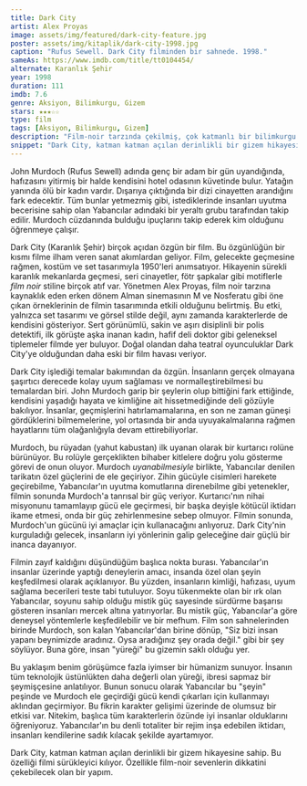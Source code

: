 ```yaml
---
title: Dark City
artist: Alex Proyas
image: assets/img/featured/dark-city-feature.jpg
poster: assets/img/kitaplik/dark-city-1998.jpg
caption: "Rufus Sewell. Dark City filminden bir sahnede. 1998."
sameAs: https://www.imdb.com/title/tt0104454/
alternate: Karanlık Şehir
year: 1998
duration: 111
imdb: 7.6
genre: Aksiyon, Bilimkurgu, Gizem
stars: ★★★☆☆
type: film
tags: [Aksiyon, Bilimkurgu, Gizem]
description: "Film-noir tarzında çekilmiş, çok katmanlı bir bilimkurgu. Gerçeklik ve insanlık üzerine bir sorgulama."
snippet: "Dark City, katman katman açılan derinlikli bir gizem hikayesine sahip. Bu özelliği filmi sürükleyici kılıyor. Özellikle film-noir sevenlerin dikkatini çekebilecek olan bir yapım."
---
```


John Murdoch (Rufus Sewell) adında genç bir adam bir gün uyandığında, hafızasını yitirmiş bir halde kendisini hotel odasının küvetinde bulur. Yatağın yanında ölü bir kadın vardır. Dışarıya çıktığında bir dizi cinayetten arandığını fark edecektir. 
Tüm bunlar yetmezmiş gibi, istediklerinde insanları uyutma becerisine sahip olan Yabancılar adındaki bir yeraltı grubu tarafından takip edilir. Murdoch cüzdanında bulduğu ipuçlarını takip ederek kim olduğunu öğrenmeye çalışır.

Dark City (Karanlık Şehir) birçok açıdan özgün bir film. Bu özgünlüğün bir kısmı filme ilham veren sanat akımlardan geliyor. Film, gelecekte geçmesine rağmen, kostüm ve set tasarımıyla 1950'leri anımsatıyor. Hikayenin sürekli karanlık mekanlarda geçmesi, seri cinayetler, fötr şapkalar gibi motiflerle _film noir_ stiline birçok atıf var. Yönetmen Alex Proyas, film noir tarzına kaynaklık eden erken dönem Alman sinemasının M ve Nosferatu gibi öne çıkan örneklerinin de filmin tasarımında etkili olduğunu belirtmiş. Bu etki, yalnızca set tasarımı ve görsel stilde değil, aynı zamanda karakterlerde de kendisini gösteriyor. Sert görünümlü, sakin ve aşırı disiplinli bir polis detektifi, ilk görüşte aşka inanan kadın, hafif deli doktor gibi geleneksel tiplemeler filmde yer buluyor. Doğal olandan daha teatral oyunculuklar Dark City'ye olduğundan daha eski bir film havası veriyor.

Dark City işlediği temalar bakımından da özgün. İnsanların gerçek olmayana şaşırtıcı derecede kolay uyum sağlaması ve normalleştirebilmesi bu temalardan biri. John Murdoch garip bir şeylerin olup bittiğini fark ettiğinde, kendisini yaşadığı hayata ve kimliğine ait hissetmediğinde deli gözüyle bakılıyor. İnsanlar, geçmişlerini hatırlamamalarına, en son ne zaman güneşi gördüklerini bilmemelerine, yol ortasında bir anda uyuyakalmalarına rağmen hayatlarını tüm olağanlığıyla devam ettirebiliyorlar. 

Murdoch, bu rüyadan (yahut kabustan) ilk uyanan olarak bir kurtarıcı rolüne bürünüyor. Bu rolüyle gerçeklikten bihaber kitlelere doğru yolu gösterme görevi de onun oluyor. Murdoch _uyanabilmesiyle_ birlikte, Yabancılar denilen tarikatın özel güçlerini de ele geçiriyor. Zihin gücüyle cisimleri harekete geçirebilme, Yabancılar'ın uyutma komutlarına direnebilme gibi yetenekler, filmin sonunda Murdoch'a tanrısal bir güç veriyor. Kurtarıcı'nın nihai misyonunu tamamlayıp gücü ele geçirmesi, bir başka deyişle kötücül iktidarı ikame etmesi, onda bir güç zehirlenmesine sebep olmuyor. Filmin sonunda, Murdoch'un gücünü iyi amaçlar için kullanacağını anlıyoruz. Dark City'nin kurguladığı gelecek, insanların iyi yönlerinin galip geleceğine dair güçlü bir inanca dayanıyor.

Filmin zayıf kaldığını düşündüğüm başlıca nokta burası. Yabancılar'ın insanlar üzerinde yaptığı deneylerin amacı, insanda özel olan şeyin keşfedilmesi olarak açıklanıyor. Bu yüzden, insanların kimliği, hafızası, uyum sağlama becerileri teste tabi tutuluyor. Soyu tükenmekte olan bir ırk olan Yabancılar, soyunu sahip olduğu mistik güç sayesinde sürdürme başarısı gösteren insanları mercek altına yatırıyorlar. Bu mistik güç, Yabancılar'a göre deneysel yöntemlerle keşfedilebilir ve bir mefhum. Film son sahnelerinden birinde Murdoch, son kalan Yabancılar'dan birine dönüp, "Siz bizi insan yapanı beynimizde aradınız. Oysa aradığınız şey orada değil." gibi bir şey söylüyor. Buna göre, insan "yüreği" bu gizemin saklı olduğu yer.

Bu yaklaşım benim görüşümce fazla iyimser bir hümanizm sunuyor. İnsanın tüm teknolojik üstünlükten daha değerli olan yüreği, ibresi sapmaz bir şeymişçesine anlatılıyor. Bunun sonucu olarak Yabancılar bu "şeyin" peşinde ve Murdoch ele geçirdiği gücü  kendi çıkarları için kullanmayı aklından geçirmiyor. Bu fikrin karakter gelişimi üzerinde de olumsuz bir etkisi var. Nitekim, başlıca tüm karakterlerin özünde iyi insanlar olduklarını öğreniyoruz. Yabancılar'ın bu denli totaliter bir rejim inşa edebilen iktidarı, insanları kendilerine sadık kılacak şekilde ayartamıyor.

Dark City, katman katman açılan derinlikli bir gizem hikayesine sahip. Bu özelliği filmi sürükleyici kılıyor. Özellikle film-noir sevenlerin dikkatini çekebilecek olan bir yapım.




